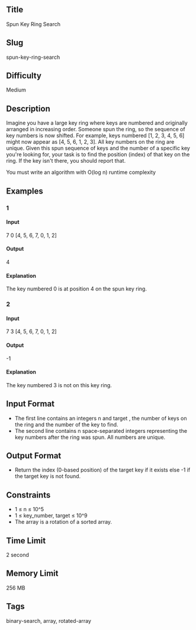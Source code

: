 ## Title

Spun Key Ring Search

## Slug

spun-key-ring-search

## Difficulty

Medium

## Description

Imagine you have a large key ring where keys are numbered and originally arranged in increasing order. 
Someone spun the ring, so the sequence of key numbers is now shifted. 
For example, keys numbered [1, 2, 3, 4, 5, 6] might now appear as [4, 5, 6, 1, 2, 3]. 
All key numbers on the ring are unique. Given this spun sequence of keys and the number of a specific key you're looking for, your task is to find the position (index) of that key on the ring. If the key isn't there, you should report that.

You must write an algorithm with O(log n) runtime complexity

## Examples

### 1

#### Input

7 0 
[4, 5, 6, 7, 0, 1, 2]


#### Output

4

#### Explanation

The key numbered 0 is at position 4 on the spun key ring.

### 2

#### Input

7 3 
[4, 5, 6, 7, 0, 1, 2]

#### Output

-1

#### Explanation

The key numbered 3 is not on this key ring.

## Input Format

- The first line contains an integers n and target , the number of keys on the ring and the number of the key to find.
- The second line contains n space-separated integers representing the key numbers after the ring was spun. All numbers are unique.

## Output Format

- Return the index (0-based position) of the target key if it exists else -1 if the target key is not found.

## Constraints

- 1 ≤ n ≤ 10^5
- 1 ≤ key_number, target ≤ 10^9
- The array is a rotation of a sorted array.

## Time Limit

2 second

## Memory Limit

256 MB

## Tags

binary-search, array, rotated-array
